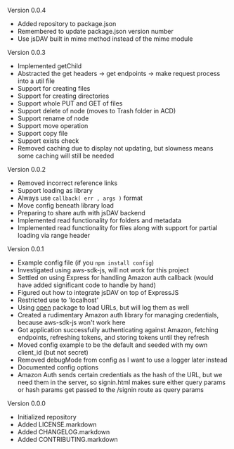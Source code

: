 Version 0.0.4
* Added repository to package.json
* Remembered to update package.json version number
* Use jsDAV built in mime method instead of the mime module

Version 0.0.3
* Implemented getChild
* Abstracted the get headers -> get endpoints -> make request process into a util file
* Support for creating files
* Support for creating directories
* Support whole PUT and GET of files
* Support delete of node (moves to Trash folder in ACD)
* Support rename of node
* Support move operation
* Support copy file
* Support exists check
* Removed caching due to display not updating, but slowness means some caching will still be needed

Version 0.0.2
* Removed incorrect reference links
* Support loading as library
* Always use ``callback( err , args )`` format
* Move config beneath library load
* Preparing to share auth with jsDAV backend
* Implemented read functionality for folders and metadata
* Implemented read functionality for files along with support for partial loading via range header

Version 0.0.1
* Example config file (if you ``npm install config``)
* Investigated using aws-sdk-js, will not work for this project
* Settled on using Express for handling Amazon auth callback (would have added significant code to handle by hand)
* Figured out how to integrate jsDAV on top of ExpressJS
* Restricted use to 'localhost'
* Using [open](https://www.npmjs.com/package/open) package to load URLs, but will log them as well
* Created a rudimentary Amazon auth library for managing credentials, because aws-sdk-js won't work here
* Got application successfully authenticating against Amazon, fetching endpoints, refreshing tokens, and storing tokens until they refresh
* Moved config example to be the default and seeded with my own client\_id (but not secret)
* Removed debugMode from config as I want to use a logger later instead
* Documented config options
* Amazon Auth sends certain credentials as the hash of the URL, but we need them in the server, so signin.html makes sure either query params or hash params get passed to the /signin route as query params

Version 0.0.0
* Initialized repository
* Added LICENSE.markdown
* Added CHANGELOG.markdown
* Added CONTRIBUTING.markdown
